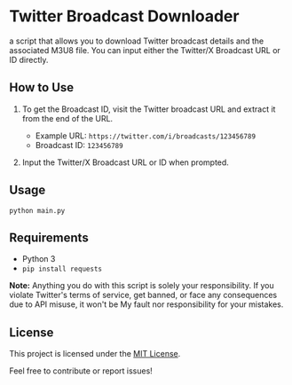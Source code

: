 # Twitter Broadcast Downloader

a script that allows you to download Twitter broadcast details and the associated M3U8 file. You can input either the Twitter/X Broadcast URL or ID directly.

## How to Use

1. To get the Broadcast ID, visit the Twitter broadcast URL and extract it from the end of the URL.
   - Example URL: `https://twitter.com/i/broadcasts/123456789`
   - Broadcast ID: `123456789`

2. Input the Twitter/X Broadcast URL or ID when prompted.

## Usage

```
python main.py
```

## Requirements

- Python 3
- `pip install requests`

**Note:** Anything you do with this script is solely your responsibility. If you violate Twitter's terms of service, get banned, or face any consequences due to API misuse, it won't be My fault nor responsibility for your mistakes.

## License

This project is licensed under the [MIT License](LICENSE).

Feel free to contribute or report issues!
